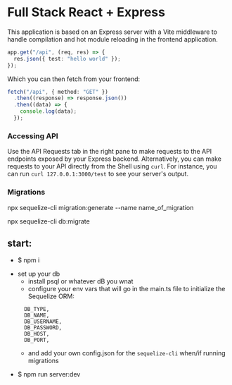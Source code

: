 # Full Stack React + Express

This application is based on an Express server with a Vite middleware to handle compilation and hot module reloading in the frontend application.

```ts
app.get("/api", (req, res) => {
  res.json({ test: "hello world" });
});
```

Which you can then fetch from your frontend:

```ts
fetch("/api", { method: "GET" })
  .then((response) => response.json())
  .then((data) => {
    console.log(data);
  });
```

### Accessing API

Use the API Requests tab in the right pane to make requests to the API endpoints exposed by your Express backend. Alternatively, you can make requests to your API directly from the Shell using `curl`. For instance, you can run `curl 127.0.0.1:3000/test` to see your server's output.

### Migrations

npx sequelize-cli migration:generate --name name_of_migration

npx sequelize-cli db:migrate

## start:

- $ npm i

<!-- DB SET UP Begin-->

- set up your db
  - install psql or whatever dB you wnat
  - configure your env vars that will go in the main.ts file to initialize the Sequelize ORM:
  ```
    DB_TYPE,
    DB_NAME,
    DB_USERNAME,
    DB_PASSWORD,
    DB_HOST,
    DB_PORT,
  ```
  - and add your own config.json for the `sequelize-cli` when/if running migrations
  <!-- DB SET UP end -->

* $ npm run server:dev
